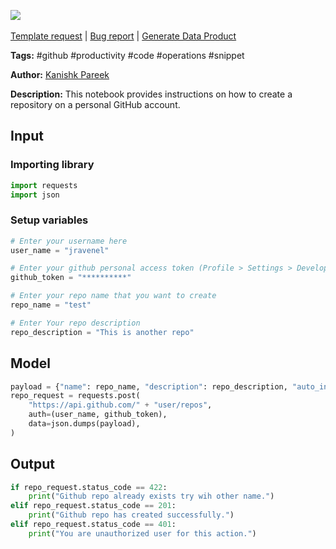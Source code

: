 <a href="https://app.naas.ai/user-redirect/naas/downloader?url=https://raw.githubusercontent.com/jupyter-naas/awesome-notebooks/master/GitHub/GitHub_Create_repository_on_personal_account.ipynb" target="_parent"><img src="https://naasai-public.s3.eu-west-3.amazonaws.com/Open_in_Naas_Lab.svg"/></a><br><br><a href="https://github.com/jupyter-naas/awesome-notebooks/issues/new?assignees=&labels=&template=template-request.md&title=Tool+-+Action+of+the+notebook+">Template request</a> | <a href="https://github.com/jupyter-naas/awesome-notebooks/issues/new?assignees=&labels=bug&template=bug_report.md&title=GitHub+-+Create+repository+on+personal+account:+Error+short+description">Bug report</a> | <a href="https://app.naas.ai/user-redirect/naas/downloader?url=https://raw.githubusercontent.com/jupyter-naas/awesome-notebooks/master/Naas/Naas_Start_data_product.ipynb" target="_parent">Generate Data Product</a>

**Tags:** #github #productivity #code #operations #snippet

**Author:** [Kanishk Pareek](https://in.linkedin.com/in/kanishkpareek/)

**Description:** This notebook provides instructions on how to create a repository on a personal GitHub account.

## Input

### Importing library


```python
import requests
import json
```

### Setup variables


```python
# Enter your username here
user_name = "jravenel"

# Enter your github personal access token (Profile > Settings > Developpers settings > Personal access tokens)
github_token = "**********"

# Enter your repo name that you want to create
repo_name = "test"

# Enter Your repo description
repo_description = "This is another repo"
```

## Model


```python
payload = {"name": repo_name, "description": repo_description, "auto_init": "true"}
repo_request = requests.post(
    "https://api.github.com/" + "user/repos",
    auth=(user_name, github_token),
    data=json.dumps(payload),
)
```

## Output


```python
if repo_request.status_code == 422:
    print("Github repo already exists try wih other name.")
elif repo_request.status_code == 201:
    print("Github repo has created successfully.")
elif repo_request.status_code == 401:
    print("You are unauthorized user for this action.")
```
